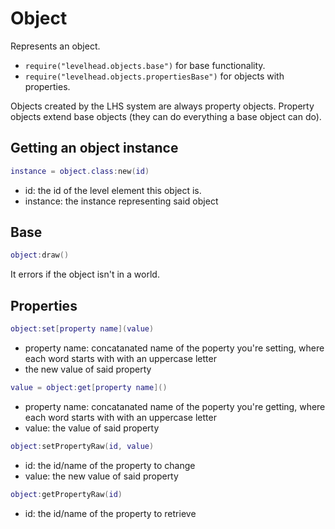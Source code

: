 # Object
Represents an object.
- `require("levelhead.objects.base")` for base functionality.
- `require("levelhead.objects.propertiesBase")` for objects with properties.

Objects created by the LHS system are always property objects.
Property objects extend base objects (they can do everything a base object can do).

## Getting an object instance

```Lua
instance = object.class:new(id)
```
- id: the id of the level element this object is.
- instance: the instance representing said object

## Base

```Lua
object:draw()
```
It errors if the object isn't in a world.

## Properties

```Lua
object:set[property name](value)
```
- property name: concatanated name of the poperty you're setting, where each word starts with with an uppercase letter
- the new value of said property

```Lua
value = object:get[property name]()
```
- property name: concatanated name of the poperty you're getting, where each word starts with with an uppercase letter
- value: the value of said property

```Lua
object:setPropertyRaw(id, value)
```
- id: the id/name of the property to change
- value: the new value of said property

```Lua
object:getPropertyRaw(id)
```
- id: the id/name of the property to retrieve
